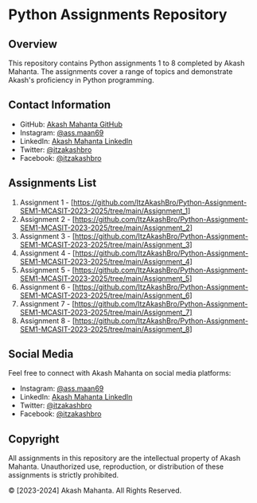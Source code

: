 # Python Assignments Repository

## Overview
This repository contains Python assignments 1 to 8 completed by Akash Mahanta. The assignments cover a range of topics and demonstrate Akash's proficiency in Python programming.

## Contact Information
- GitHub: [Akash Mahanta GitHub](https://github.com/itzakashbro)
- Instagram: [@ass.maan69](https://www.instagram.com/ass.maan69/)
- LinkedIn: [Akash Mahanta LinkedIn](#)
- Twitter: [@itzakashbro](#)
- Facebook: [@itzakashbro](#)

## Assignments List
1. Assignment 1 - [https://github.com/ItzAkashBro/Python-Assignment-SEM1-MCASIT-2023-2025/tree/main/Assignment_1]
2. Assignment 2 - [https://github.com/ItzAkashBro/Python-Assignment-SEM1-MCASIT-2023-2025/tree/main/Assignment_2]
3. Assignment 3 - [https://github.com/ItzAkashBro/Python-Assignment-SEM1-MCASIT-2023-2025/tree/main/Assignment_3]
4. Assignment 4 - [https://github.com/ItzAkashBro/Python-Assignment-SEM1-MCASIT-2023-2025/tree/main/Assignment_4]
5. Assignment 5 - [https://github.com/ItzAkashBro/Python-Assignment-SEM1-MCASIT-2023-2025/tree/main/Assignment_5]
6. Assignment 6 - [https://github.com/ItzAkashBro/Python-Assignment-SEM1-MCASIT-2023-2025/tree/main/Assignment_6]
7. Assignment 7 - [https://github.com/ItzAkashBro/Python-Assignment-SEM1-MCASIT-2023-2025/tree/main/Assignment_7]
8. Assignment 8 - [https://github.com/ItzAkashBro/Python-Assignment-SEM1-MCASIT-2023-2025/tree/main/Assignment_8]

## Social Media
Feel free to connect with Akash Mahanta on social media platforms:
- Instagram: [@ass.maan69](https://www.instagram.com/ass.maan69/)
- LinkedIn: [Akash Mahanta LinkedIn](#)
- Twitter: [@itzakashbro](#)
- Facebook: [@itzakashbro](#)

## Copyright
All assignments in this repository are the intellectual property of Akash Mahanta. Unauthorized use, reproduction, or distribution of these assignments is strictly prohibited.

© [2023-2024] Akash Mahanta. All Rights Reserved.
